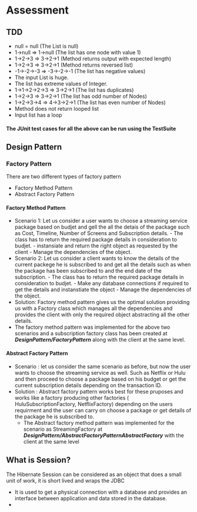 # Assessment
## TDD ##
- null = null (The List is null)
- 1->null => 1->null (The list has one node with value 1)
- 1->2->3 => 3->2->1 (Method returns output with expected length)
- 1->2->3 => 3->2->1 (Method returns reversed list)
- -1->-2->-3 => -3->-2->-1 (The list has negative values)
- The input List is huge.
- The list has extreme values of Integer.
- 1->1->2->2->3 => 3->2->1 (The list has duplicates)
- 1->2->3 => 3->2->1 (The list has odd number of Nodes)
- 1->2->3->4 => 4->3->2->1 (The list has even number of Nodes)
- Method does not return looped list
- Input list has a loop

#### The JUnit test cases for all the above can be run using the TestSuite ####

## Design Pattern ##
### Factory Pattern ###
There are two different types of factory pattern
  - Factory Method Pattern
  - Abstract Factory Pattern
 
 #### Factory Method Pattern ####
- Scenario 1: Let us consider a user wants to choose a streaming service package based on budjet and gell the all the detais of the package
 such as Cost, Timeline, Number of Screens and Subscription details.
        - The class has to return the required package details in consideration to budjet.
        - instansiate and return the right object as requested by the client
        - Manage the dependencies of the object.
 - Scenario 2: Let us consider a client wants to know the details of the current packege he is subscribed to and get all the details such as 
  when the package has been subscribed to and the end date of the subscription.
        - The class has to return the required package details in consideration to budjet.
        - Make any database connections if required to get the details and instanstiate the object
        - Manage the dependencies of the object.   
- Solution: Factory method pattern gives us the optimal solution providing us with a Factory class which manages all the dependencies and 
 provides the client with only the required object abstracting all the other details.
 - The factory method pattern was implemented for the above two scenarios and a subscription factory class has been created at 
 ***DesignPattern/FactoryPattern*** along with the client at the same level.
 
 #### Abstract Factory Pattern ####
 - Scenario : let us consider the same scenario as before, but now the user wants to choose the streaming service as well. Such as Netflix or
    Hulu and then proceed to choose a package based on his budget or get the current subscription details depending on the transaction ID.
- Solution :  Abstract factory pattern works best for these pruposes and works like a factory producing other factories 
  ( HuluSubscriptionFactory, NetflixFactory) depending on the users requirment and the user can carry on choose a package or get details of 
  the package he is subscribed to.
  - The Abstract factory method pattern was implemented for the scenario as StreamingFactory at ***DesignPattern/AbstractFactoryPatternAbstractFactory***
  with the client at the same level

## What is Session? ##
The Hibernate Session can be considered as an object that does a small unit of work, it is short lived and wraps the JDBC 
- It is used to get a physical connection with a database and provides an interface between application and data
  stored in the database.
- 
